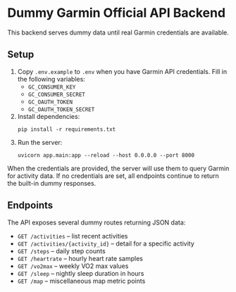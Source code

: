 # Dummy Garmin Official API Backend

This backend serves dummy data until real Garmin credentials are available.

## Setup

1. Copy `.env.example` to `.env` when you have Garmin API credentials.
   Fill in the following variables:
   - `GC_CONSUMER_KEY`
   - `GC_CONSUMER_SECRET`
   - `GC_OAUTH_TOKEN`
   - `GC_OAUTH_TOKEN_SECRET`
2. Install dependencies:
   ```
   pip install -r requirements.txt
   ```
3. Run the server:
   ```
   uvicorn app.main:app --reload --host 0.0.0.0 --port 8000
   ```

When the credentials are provided, the server will use them to query Garmin
for activity data. If no credentials are set, all endpoints continue to return
the built-in dummy responses.

## Endpoints

The API exposes several dummy routes returning JSON data:

- `GET /activities` – list recent activities
- `GET /activities/{activity_id}` – detail for a specific activity
- `GET /steps` – daily step counts
- `GET /heartrate` – hourly heart rate samples
- `GET /vo2max` – weekly VO2 max values
- `GET /sleep` – nightly sleep duration in hours
- `GET /map` – miscellaneous map metric points
